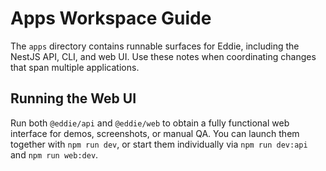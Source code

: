 # Apps Workspace Guide

The `apps` directory contains runnable surfaces for Eddie, including the NestJS API, CLI, and web UI. Use these notes when
coordinating changes that span multiple applications.

## Running the Web UI

Run both `@eddie/api` and `@eddie/web` to obtain a fully functional web interface for demos, screenshots, or manual QA. You can
launch them together with `npm run dev`, or start them individually via `npm run dev:api` and `npm run web:dev`.
